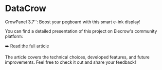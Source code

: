 # DataCrow
CrowPanel 3.7'': Boost your pegboard with this smart e-ink display!

You can find a detailed presentation of this project on Elecrow's community platform:  

➡️ <a href="https://www.elecrow.com/sharepj/crowpanel-37-a-connected-e-ink-display-for-your-pegboard-556.html" target="_blank" rel="noopener noreferrer">Read the full article</a> 

The article covers the technical choices, developed features, and future improvements. Feel free to check it out and share your feedback!  
